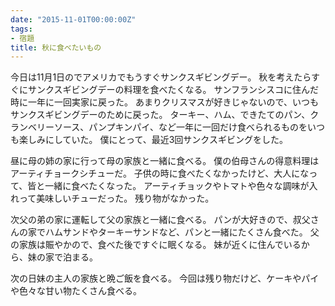 ```yaml
---
date: "2015-11-01T00:00:00Z"
tags:
- 宿題
title: 秋に食べたいもの
---
```


今日は11月1日のでアメリカでもうすぐサンクスギビングデー。
秋を考えたらすぐにサンクスギビングデーの料理を食べたくなる。
サンフランシスコに住んだ時に一年に一回実家に戻った。
あまりクリスマスが好きじゃないので、いつもサンクスギビングデーのために戻った。
ターキー、ハム、できたてのパン、クランベリーソース、パンプキンパイ、など一年に一回だけ食べられるものをいつも楽しみにしていた。
僕にとって、最近3回サンクスギビングをした。

昼に母の姉の家に行って母の家族と一緒に食べる。
僕の伯母さんの得意料理はアーティチョークシチューだ。
子供の時に食べたくなかったけど、大人になって、皆と一緒に食べたくなった。
アーティチョックやトマトや色々な調味が入れって美味しいチューだった。
残り物がなかった。

次父の弟の家に運転して父の家族と一緒に食べる。
パンが大好きので、叔父さんの家でハムサンドやターキーサンドなど、パンと一緒にたくさん食べた。
父の家族は賑やかので、食べた後ですぐに眠くなる。
妹が近くに住んでいるから、妹の家で泊まる。

次の日妹の主人の家族と晩ご飯を食べる。
今回は残り物だけど、ケーキやパイや色々な甘い物たくさん食べる。
